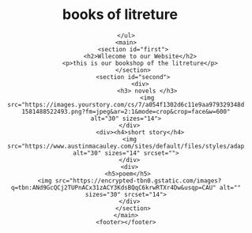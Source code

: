 <!doctype html>
<html>

<head>
	<title>Bookshop</title>

</head>
<body>

</body>
<header>
	<h1>books of litreture</h1>
	<ul>
		<li*3><a href=""></a>

	</ul>
	<main>
		<section id="first">
			<h2>Wllecome to our Website</h2>
			<p>this is our bookshop of the litreture</p>
		</section>
		<section id="second">
			<div>
				<h3> novels </h3>
				<img src="https://images.yourstory.com/cs/7/a054f1302d6c11e9aa979329348d4c3e/Collage-1581488522493.png?fm=jpeg&ar=2:1&mode=crop&crop=face&w=600" alt="30" sizes="14">
      </div>
			<div><h4>short story</h4>
      <img src="https://www.austinmacauley.com/sites/default/files/styles/adaptive_general/public/9781787101340.jpg" alt="30" sizes="14" srcset="">
      </div>
      <div>
     <h5>poem</h5>
      <img src="https://encrypted-tbn0.gstatic.com/images?q=tbn:ANd9GcQCj2TUPnACx31zACY3KdsBQqC6krwRTXr4Dw&usqp=CAU" alt="" sizes="30" srcset="14">
      </div>
		</section>
	</main>
	<footer></footer>
</header>

</html>

